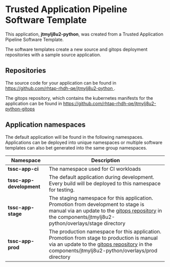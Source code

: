 # Trusted Application Pipeline Software Template

This application, **jtmylj8u2-python**, was created from a Trusted Application Pipeline Software Template.

The software templates create a new source and gitops deployment repositories with a sample source application. 

## Repositories

The source code for your application can be found in [https://github.com/rhtap-rhdh-qe/jtmylj8u2-python ](https://github.com/rhtap-rhdh-qe/jtmylj8u2-python ).
 
The gitops repository, which contains the kubernetes manifests for the application can be found in 
[https://github.com/rhtap-rhdh-qe/jtmylj8u2-python-gitops ](https://github.com/rhtap-rhdh-qe/jtmylj8u2-python-gitops ) 

## Application namespaces 

The default application will be found in the following namespaces. Applications can be deployed into unique namespaces or multiple software templates can also bet generated into the same group namespaces.  

|  Namespace   |  Description   |  
| -------- | -------- |
| **tssc-app-ci** | The namespace used for CI workloads |
| **tssc-app-development** | The default application during development. Every build will be deployed to this namespace for testing. |
| **tssc-app-stage** | The staging namespace for this application. Promotion from development to stage is manual via an update to the [gitops repository](https://github.com/rhtap-rhdh-qe/jtmylj8u2-python-gitops ) in the components/jtmylj8u2-python/overlays/stage directory |
| **tssc-app-prod** | The production namespace for this application. Promotion from stage to production is manual via an update to the [gitops repository](https://github.com/rhtap-rhdh-qe/jtmylj8u2-python-gitops ) in the components/jtmylj8u2-python/overlays/prod directory |